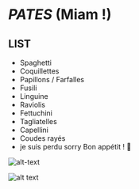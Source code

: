 # ***PATES*** (Miam !)

## LIST

- Spaghetti
- Coquillettes
- Papillons / Farfalles
- Fusili 
- Linguine 
- Raviolis
- Fettuchini
- Tagliatelles
- Capellini
- Coudes rayés
- je suis perdu sorry
Bon appétit ! :sparkling_heart:

![alt-text](https://www.serieously.com/app/uploads/2019/03/tumblr_patvadu1g1vox6c0o1_500.gif)

![alt text](https://media1.giphy.com/media/v1.Y2lkPTc5MGI3NjExYzFoM2ZmNzFvbnRmY3N4a3UzNjZvOXl4a3lsMzliMGpxazE5anJqZiZlcD12MV9pbnRlcm5hbF9naWZfYnlfaWQmY3Q9Zw/Q7jwzE2VN1OU7sAyYl/giphy.webp)

